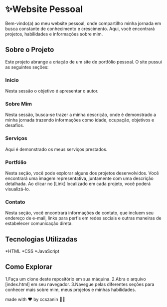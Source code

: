 <h1>✨Website Pessoal </h1>

Bem-vindo(a) ao meu website pessoal, onde compartilho minha jornada  em busca constante de conhecimento e crescimento. Aqui, você encontrará projetos, habilidades e informações sobre mim.

<h2>Sobre o Projeto</h2>
Este projeto abrange a criação de um site de portfólio pessoal. O site pussui as seguintes seções:

<h3>Inicio</h3>
Nesta sessão o objetivo é apresentar o autor.

<h3>Sobre Mim</h3>
Nesta sessão, busca-se trazer a minha descrição, onde é demonstrado a  minha jornada trazendo informações como idade, ocupação, objetivos e desafios.

<h3>Serviços</h3>
Aqui é demonstrado os meus serviços prestados.

<h3>Portfólio</h3>
Nesta seção, você pode explorar alguns dos projetos desenvolvidos. Você encontrará uma imagem representativa, juntamente com uma descrição detalhada. Ao clicar no [Link] localizado em cada projeto, você poderá visualizá-lo. 

<h3>Contato</h3>
Nesta seção, você encontrará informações de contato, que incluem seu endereço de e-mail, links para perfis em redes sociais e outras maneiras de estabelecer comunicação direta.

<h2>Tecnologias Utilizadas</h2>
*HTML
*CSS
*JavaScript

<h2>Como Explorar</h2>
1.Faça um clone deste repositório em sua máquina.
2.Abra o arquivo [index.html] em seu navegador.
3.Navegue pelas diferentes seções para conhecer mais sobre mim, meus projetos e minhas habilidades.


made with ♥ by ccszanin 👋🏻
